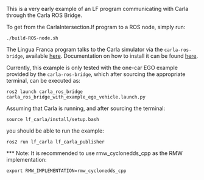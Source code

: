 This is a very early example of an LF program communicating with Carla through the Carla ROS Bridge.

To get from the CarlaIntersection.lf program to a ROS node, simply run:
```
./build-ROS-node.sh
```

The Lingua Franca program talks to the Carla simulator via the `carla-ros-bridge`, available [here](https://github.com/carla-simulator/ros-bridge). Documentation on how to install it can be found [here](https://github.com/carla-simulator/ros-bridge/blob/master/docs/ros_installation_ros2.md).

Currently, this example is only tested with the one-car EGO example provided by the `carla-ros-bridge`, which after sourcing the appropriate terminal, can be executed as:

```
ros2 launch carla_ros_bridge carla_ros_bridge_with_example_ego_vehicle.launch.py
```

Assuming that Carla is running, and after sourcing the terminal:

```
source lf_carla/install/setup.bash
```

you should be able to run the example:

```
ros2 run lf_carla lf_carla_publisher
```




*** Note: It is recommended to use rmw_cyclonedds_cpp as the RMW implementation:
```
export RMW_IMPLEMENTATION=rmw_cyclonedds_cpp
```



